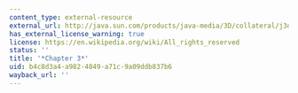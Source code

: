 ```yaml
---
content_type: external-resource
external_url: http://java.sun.com/products/java-media/3D/collateral/j3d_tutorial_ch3.pdf
has_external_license_warning: true
license: https://en.wikipedia.org/wiki/All_rights_reserved
status: ''
title: '*Chapter 3*'
uid: b4c8d3a4-a982-4849-a71c-9a09ddb837b6
wayback_url: ''
---
```

